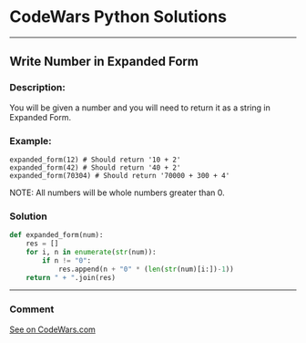 # CodeWars Python Solutions

---

## Write Number in Expanded Form


### Description:

You will be given a number and you will need to return it as a string in Expanded Form.

### Example:

```
expanded_form(12) # Should return '10 + 2'
expanded_form(42) # Should return '40 + 2'
expanded_form(70304) # Should return '70000 + 300 + 4'
```

NOTE: All numbers will be whole numbers greater than 0.


### Solution


```Python
def expanded_form(num):
    res = []
    for i, n in enumerate(str(num)):
        if n != "0":
            res.append(n + "0" * (len(str(num)[i:])-1))
    return " + ".join(res)
```

---
### Comment



[See on CodeWars.com](https://www.codewars.com/users/ITRonin)
